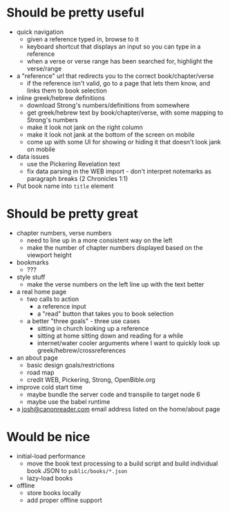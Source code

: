 # Should be pretty useful

- quick navigation
	- given a reference typed in, browse to it
	- keyboard shortcut that displays an input so you can type in a reference
	- when a verse or verse range has been searched for, highlight the verse/range
- a "reference" url that redirects you to the correct book/chapter/verse
	- if the reference isn't valid, go to a page that lets them know, and links them to book selection
- inline greek/hebrew definitions
	- download Strong's numbers/definitions from somewhere
	- get greek/hebrew text by book/chapter/verse, with some mapping to Strong's numbers
	- make it look not jank on the right column
	- make it look not jank at the bottom of the screen on mobile
	- come up with some UI for showing or hiding it that doesn't look jank on mobile
- data issues
	- use the Pickering Revelation text
	- fix data parsing in the WEB import - don't interpret notemarks as paragraph breaks (2 Chronicles 1:1)
- Put book name into `title` element

# Should be pretty great

- chapter numbers, verse numbers
	- need to line up in a more consistent way on the left
	- make the number of chapter numbers displayed based on the viewport height
- bookmarks
	- ???
- style stuff
	- make the verse numbers on the left line up with the text better
- a real home page
	- two calls to action
		- a reference input
		- a "read" button that takes you to book selection
	- a better "three goals" - three use cases
		- sitting in church looking up a reference
		- sitting at home sitting down and reading for a while
		- internet/water cooler arguments where I want to quickly look up greek/hebrew/crossreferences
- an about page
	- basic design goals/restrictions
	- road map
	- credit WEB, Pickering, Strong, OpenBible.org
- improve cold start time
	- maybe bundle the server code and transpile to target node 6
	- maybe use the babel runtime
- a josh@canonreader.com email address listed on the home/about page

# Would be nice

- initial-load performance
	- move the book text processing to a build script and build individual book JSON to `public/books/*.json`
	- lazy-load books
- offline
	- store books locally
	- add proper offline support

